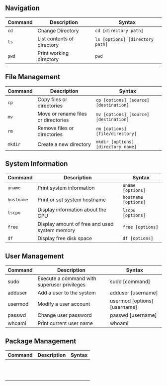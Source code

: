 ## Navigation

| Command | Description | Syntax |
| ------- | ----------- | ------ |
| `cd` | Change Directory | `cd [directory path]` |
| `ls` | List contents of directory	 | `ls [options] [directory path]` |
| `pwd` | Print working directory | `pwd` |


## File Management

| Command | Description | Syntax |
| ------- | ----------- | ------ |
| `cp` | Copy files or directories | `cp [options] [source] [destination]` |
| `mv` | Move or rename files or directories | `mv [options] [source] [destination]` |
| `rm` | Remove files or directories | `rm [options] [file/directory]` |
| `mkdir` | Create a new directory | `mkdir [options] [directory name]` |


## System Information

| Command | Description | Syntax |
| ------- | ----------- | ------ |
| `uname` |	Print system information | `uname [options]` |
| `hostname` | Print or set system hostname	| `hostname [options]` |
| `lscpu` | Display information about the CPU | `lscpu [options]` |
| `free` | Display amount of free and used system memory | `free [options]` |
| `df` | Display free disk space | `df [options]` |

## User Management

| Command | Description | Syntax |
| ------- | ----------- | ------ |
| sudo	| Execute a command with superuser privileges | sudo [command] |
| adduser | Add a user to the system | adduser [username] |
| usermod | Modify a user account | usermod [options] [username] |
| passwd | Change user password | passwd [username] |
| whoami | Print current user name | whoami |

## Package Management

| Command | Description | Syntax |
| ------- | ----------- | ------ |
|         |             |        |
|         |             |        |
|         |             |        |
|         |             |        |
|         |             |        |
|         |             |        |
|         |             |        |
|         |             |        |
|         |             |        |
|         |             |        |
|         |             |        |

